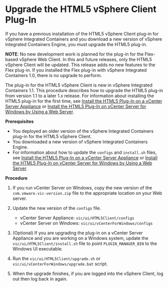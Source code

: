 # Upgrade the HTML5 vSphere Client Plug-In #

If you have a previous installation of the HTML5 vSphere Client plug-in for vSphere Integrated Containers and you download a new version of vSphere Integrated Containers Engine, you must upgrade the HTML5 plug-in.

**NOTE**: No new development work is planned for the plug-in for the Flex-based vSphere Web Client. In this and future releases, only the HTML5 vSphere Client will be updated. This release adds no new features to the Flex plug-in. If you installed the Flex plug-in with vSphere Integrated Containers 1.0, there is no upgrade to perform. 

The plug-in for the HTML5 vSphere Client is new in vSphere Integrated Containers 1.1. This procedure describes how to upgrade the HTML5 plug-in from version 1.1 to a later 1.x release. For information about installing the HTML5 plug-in for the first time, see [Install the HTML5 Plug-In on a vCenter Server Appliance](plugin_h5_vcsa.md) or [Install the HTML5 Plug-In on vCenter Server for Windows by Using a Web Server](plugin_h5_vc_web.md).

**Prerequisites**

- You deployed an older version of the vSphere Integrated Containers plug-in for the HTML5 vSphere Client.
- You downloaded a new version of vSphere Integrated Containers Engine.
- For information about how to update the `configs` and `install.sh` files, see [Install the HTML5 Plug-In on a vCenter Server Appliance](plugin_h5_vcsa.md) or [Install the HTML5 Plug-In on vCenter Server for Windows by Using a Web Server](plugin_h5_vc_web.md).

**Procedure**

1. If you run vCenter Server on Windows, copy the new version of the <code>com.vmware.vic-<i>version</i>.zip</code> file to the appropriate location on your Web server.
2. Update the new version of the `configs` file.

   - vCenter Server Appliance: `vic/ui/HTML5Client/configs`
   - vCenter Server on Windows: `vic/ui/vCenterForWindows/configs`
3. (Optional) If you are upgrading the plug-in on a vCenter Server Appliance and you are working on a Windows system, update the `vic/ui/HTML5Client/install.sh` file to point `PLUGIN_MANAGER_BIN` to the Windows UI executable. 
4. Run the `vic/ui/HTML5Client/upgrade.sh` or `vic/ui/vCenterForWindows/upgrade.bat` script. 
4. When the upgrade finishes, if you are logged into the vSphere Client, log out then log back in again.